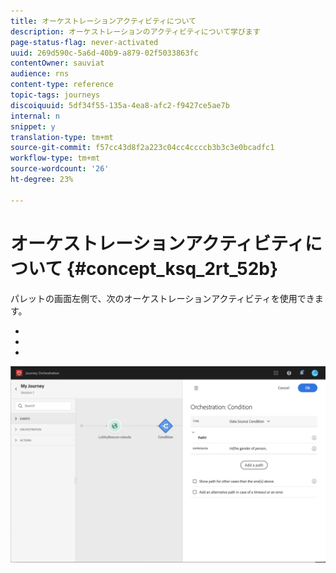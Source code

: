 ```yaml
---
title: オーケストレーションアクティビティについて
description: オーケストレーションのアクティビティについて学びます
page-status-flag: never-activated
uuid: 269d590c-5a6d-40b9-a879-02f5033863fc
contentOwner: sauviat
audience: rns
content-type: reference
topic-tags: journeys
discoiquuid: 5df34f55-135a-4ea8-afc2-f9427ce5ae7b
internal: n
snippet: y
translation-type: tm+mt
source-git-commit: f57cc43d8f2a223c04cc4ccccb3b3c3e0bcadfc1
workflow-type: tm+mt
source-wordcount: '26'
ht-degree: 23%

---
```



# オーケストレーションアクティビティについて {#concept_ksq_2rt_52b}

パレットの画面左側で、次のオーケストレーションアクティビティを使用できます。

* [](../building-journeys/condition-activity.md)
* [](../building-journeys/end-activity.md)
* [](../building-journeys/wait-activity.md)

![](../assets/journey49.png)
